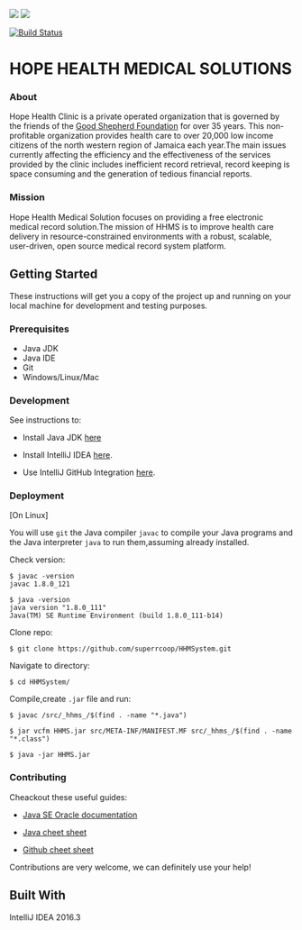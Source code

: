 <img src="http://friendsofgoodshepherd.org/images/fogs/FOGS-logo.png" /> <img src="http://workandjam.com//foto/s190.jpg" />       

[![Build Status](https://travis-ci.org/openmrs/openmrs-core.svg?branch=master)](https://travis-ci.org/openmrs/openmrs-core)


# HOPE HEALTH MEDICAL SOLUTIONS

### About

Hope Health Clinic is a private operated organization that is governed by the friends of the [Good Shepherd Foundation](http://friendsofgoodshepherd.org/about-us) for over 35 years. This non-profitable organization provides health care to over 20,000 low income citizens of the north western region of Jamaica each year.The main issues currently affecting the efficiency and the effectiveness of the services provided by the clinic includes inefficient record retrieval, record keeping is space consuming and the generation of tedious financial reports. 

### Mission

Hope Health Medical Solution focuses on providing a free electronic medical record solution.The mission of HHMS is to improve health care delivery in resource-constrained environments with a robust, scalable, user-driven, open source medical record system platform.

## Getting Started

These instructions will get you a copy of the project up and running on your local machine for development and testing purposes.

### Prerequisites

* Java JDK 
* Java IDE 
* Git 
* Windows/Linux/Mac 

### Development

See instructions to:

- Install Java JDK [here](http://www.oracle.com/technetwork/java/javase/downloads/jdk8-downloads-2133151.html)

- Install IntelliJ IDEA [here](https://www.jetbrains.com/help/idea/2017.1/installing-and-launching.html).

- Use IntelliJ GitHub Integration [here](https://www.jetbrains.com/help/idea/2017.1/using-github-integration.html).


### Deployment

[On Linux]

You will use `git` the Java compiler `javac` to compile your Java programs and the Java interpreter `java` to run them,assuming already installed. 

Check version:
```
$ javac -version
javac 1.8.0_121

$ java -version
java version "1.8.0_111"
Java(TM) SE Runtime Environment (build 1.8.0_111-b14)
```
Clone repo:
```
$ git clone https://github.com/superrcoop/HHMSystem.git
```
Navigate to directory:
```
$ cd HHMSystem/
```
Compile,create `.jar` file and run:
```
$ javac /src/_hhms_/$(find . -name "*.java")
```
```
$ jar vcfm HHMS.jar src/META-INF/MANIFEST.MF src/_hhms_/$(find . -name "*.class")
```
```
$ java -jar HHMS.jar
```

### Contributing

Cheackout these useful guides:

* [Java SE Oracle documentation](https://docs.oracle.com/javase/tutorial/index.html)

* [Java cheet sheet](http://mindprod.com/jgloss/jcheat.html)

* [Github cheet sheet](https://services.github.com/on-demand/downloads/github-git-cheat-sheet.pdf)

Contributions are very welcome, we can definitely use your help!

## Built With

IntelliJ IDEA 2016.3
